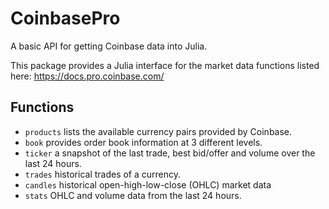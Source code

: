# CoinbasePro

A basic API for getting Coinbase data into Julia. 

This package provides a Julia interface for the market data functions listed here: https://docs.pro.coinbase.com/

## Functions

* `products` lists the available currency pairs provided by Coinbase. 
* `book` provides order book information at 3 different levels. 
* `ticker` a snapshot of the last trade, best bid/offer and volume over the last 24 hours. 
* `trades` historical trades of a currency. 
* `candles` historical open-high-low-close (OHLC) market data 
* `stats` OHLC and volume data from the last 24 hours. 
